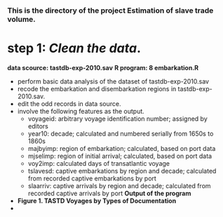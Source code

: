 ### This is the directory of the project Estimation of slave trade volume.
# step 1: *Clean the data*.
**data scource: tastdb-exp-2010.sav**
**R program: 8 embarkation.R**
* perform basic data analysis of the dataset of tastdb-exp-2010.sav
* recode the embarkation and disembarkation regions in tastdb-exp-2010.sav.
* edit the odd records in data source.
* involve the following features as the output.
  * voyageid: arbitrary voyage identification number; assigned by editors 
  * year10: decade; calculated and numbered serially from 1650s to 1860s 
  * majbyimp: region of embarkation; calculated, based on port data 
  * mjselimp: region of initial arrival; calculated, based on port data 
  * voy2imp: calculated days of transatlantic voyage  
  * tslavesd: captive embarkations by region and decade; calculated from recorded captive embarkations by port 
  * slaarriv: captive arrivals by region and decade; calculated from recorded captive arrivals by port 
**Output of the program**
* **Figure 1. TASTD Voyages by Types of Documentation**
* 
